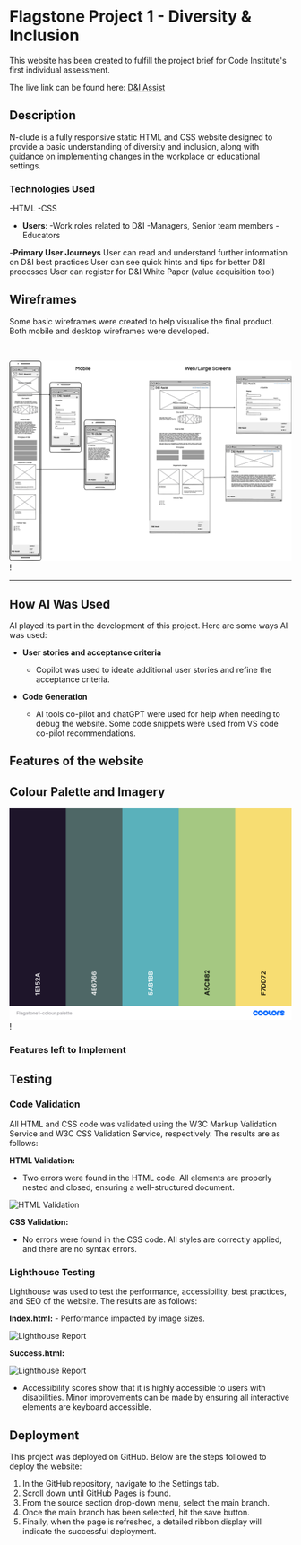 # __Flagstone Project 1 - Diversity & Inclusion__
This website has been created to fulfill the project brief for Code Institute's first individual assessment.

The live link can be found here: [D&I Assist](https://msaunders4-bc.github.io/flagstone-1/index.html#index.html)

## __Description__
N-clude is a fully responsive static HTML and CSS website designed to provide a basic understanding of diversity and inclusion, along with guidance on implementing changes in the workplace or educational settings.

### __Technologies Used__
-HTML
-CSS


- __Users__:
-Work roles related to D&I
-Managers, Senior team members
-Educators


-__Primary User Journeys__
User can read and understand further information on D&I best practices
User can see quick hints and tips for better D&I processes
User can register for D&I White Paper (value acquisition tool)

## __Wireframes__
Some basic wireframes were created to help visualise the final product. Both mobile and desktop wireframes were developed.

<img>

![Wireframe](/assets/images/Flagstone-Wirefram_2.png) !

---

## __How AI Was Used__

AI played its part in the development of this project. Here are some ways AI was used:

- __User stories and acceptance criteria__
    - Copilot was used to ideate additional user stories and refine the acceptance criteria.

- __Code Generation__
    - AI tools co-pilot and chatGPT were used for help when needing to debug the website. Some code snippets were used from VS code co-pilot recommendations.

    
	


## __Features of the website__


## __Colour Palette and Imagery__
![Colour palette](/assets/images/Flagstone1-colour%20palette.png) !

### __Features left to Implement__


## __Testing__

### __Code Validation__

All HTML and CSS code was validated using the W3C Markup Validation Service and W3C CSS Validation Service, respectively. The results are as follows:

__HTML Validation:__
- Two errors were found in the HTML code. All elements are properly nested and closed, ensuring a well-structured document.

![HTML Validation](/assets/images/HTMLvalidation.png)

__CSS Validation:__
- No errors were found in the CSS code. All styles are correctly applied, and there are no syntax errors.

### __Lighthouse Testing__

Lighthouse was used to test the performance, accessibility, best practices, and SEO of the website. The results are as follows:

__Index.html:__
    - Performance impacted by image sizes.

![Lighthouse Report](/assets/images/lighthouse-index.png)

__Success.html:__

![Lighthouse Report](/assets/images/lighthouse-success.png)

- Accessibility scores show that it is highly accessible to users with disabilities. Minor improvements can be made by ensuring all interactive elements are keyboard accessible.

## __Deployment__

This project was deployed on GitHub. Below are the steps followed to deploy the website:
1. In the GitHub repository, navigate to the Settings tab.
2. Scroll down until GitHub Pages is found.
3. From the source section drop-down menu, select the main branch.
4. Once the main branch has been selected, hit the save button.
5. Finally, when the page is refreshed, a detailed ribbon display will indicate the successful deployment. 
